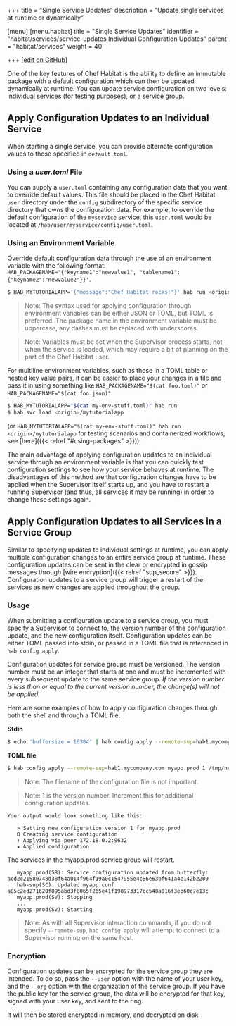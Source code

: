 +++
title = "Single Service Updates"
description = "Update single services at runtime or dynamically"

[menu]
  [menu.habitat]
    title = "Single Service Updates"
    identifier = "habitat/services/service-updates Individual Configuration Updates"
    parent = "habitat/services"
    weight = 40

+++
[\[edit on GitHub\]](https://github.com/habitat-sh/habitat/blob/master/components/docs-chef-io/content/habitat/config_updates.md)

One of the key features of Chef Habitat is the ability to define an immutable package with a default configuration which can then be updated dynamically at runtime. You can update service configuration on two levels: individual services (for testing purposes), or a service group.

## Apply Configuration Updates to an Individual Service

When starting a single service, you can provide alternate configuration values to those specified in `default.toml`.

### Using a _user.toml_ File

You can supply a `user.toml` containing any configuration data that you want to override default values. This file should be placed in the Chef Habitat `user` directory under the `config` subdirectory of the specific service directory that owns the configuration data. For example, to override the default configuration of the `myservice` service, this `user.toml` would be located at `/hab/user/myservice/config/user.toml`.

### Using an Environment Variable

Override default configuration data through the use of an environment variable with the following format: `HAB_PACKAGENAME='{"keyname1":"newvalue1", "tablename1":{"keyname2":"newvalue2"}}'`.

```bash
$ HAB_MYTUTORIALAPP='{"message":"Chef Habitat rocks!"}' hab run <origin>/<packagename>
```

> Note: The syntax used for applying configuration through environment variables can be either JSON or TOML, but TOML is preferred. The package name in the environment variable must be uppercase, any dashes must be replaced with underscores.

> Note: Variables must be set when the Supervisor process starts, not when the service is loaded, which may require a bit of planning on the part of the Chef Habitat user.

For multiline environment variables, such as those in a TOML table or nested key value pairs, it can be easier to place your changes in a file and pass it in using something like `HAB_PACKAGENAME="$(cat foo.toml)"` or `HAB_PACKAGENAME="$(cat foo.json)"`.

```bash
$ HAB_MYTUTORIALAPP="$(cat my-env-stuff.toml)" hab run
$ hab svc load <origin>/mytutorialapp
```
(or `HAB_MYTUTORIALAPP="$(cat my-env-stuff.toml)" hab run <origin>/mytutorialapp` for testing scenarios and containerized workflows; see [here]({{< relref "#using-packages" >}})).

The main advantage of applying configuration updates to an individual service through an environment variable is that you can quickly test configuration settings to see how your service behaves at runtime. The disadvantages of this method are that configuration changes have to be applied when the Supervisor itself starts up, and you have to restart a running Supervisor (and thus, all services it may be running) in order to change these settings again.

## Apply Configuration Updates to all Services in a Service Group
Similar to specifying updates to individual settings at runtime, you can apply multiple configuration changes to an entire service group at runtime. These configuration updates can be sent in the clear or encrypted in gossip messages through [wire encryption]({{< relref "sup_secure" >}}). Configuration updates to a service group will trigger a restart of the services as new changes are applied throughout the group.

### Usage

When submitting a configuration update to a service group, you must specify a Supervisor to connect to, the version number of the configuration update, and the new configuration itself. Configuration updates can be either TOML passed into stdin, or passed in a TOML file that is referenced in `hab config apply`.

Configuration updates for service groups must be versioned. The version number must be an integer that starts at one and must be incremented with every subsequent update to the same service group. *If the version number is less than or equal to the current version number, the change(s) will not be applied.*

Here are some examples of how to apply configuration changes through both the shell and through a TOML file.

**Stdin**

```bash
$ echo 'buffersize = 16384' | hab config apply --remote-sup=hab1.mycompany.com myapp.prod 1
```

**TOML file**

```bash
$ hab config apply --remote-sup=hab1.mycompany.com myapp.prod 1 /tmp/newconfig.toml
```

  > Note: The filename of the configuration file is not important.

  > Note: 1 is the version number. Increment this for
  additional configuration updates.

    Your output would look something like this:

       » Setting new configuration version 1 for myapp.prod
       Ω Creating service configuration
       ↑ Applying via peer 172.18.0.2:9632
       ★ Applied configuration

  The services in the myapp.prod service group will restart.

       myapp.prod(SR): Service configuration updated from butterfly: acd2c21580748d38f64a014f964f19a0c1547955e4c86e63bf641a4e142b2200
       hab-sup(SC): Updated myapp.conf a85c2ed271620f895abd3f8065f265e41f198973317cc548a016f3eb60c7e13c
       myapp.prod(SV): Stopping
       ...
       myapp.prod(SV): Starting

> Note: As with all Supervisor interaction commands, if you do not specify `--remote-sup`, `hab config apply` will attempt to connect to a Supervisor running on the same host.

### Encryption

Configuration updates can be encrypted for the service group they are intended. To do so, pass the `--user` option with the name of your user key, and the `--org` option with the organization of the service group. If you have the public key for the service group, the data will be encrypted for that key, signed with your user key, and sent to the ring.

It will then be stored encrypted in memory, and decrypted on disk.

